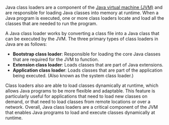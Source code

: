 Java class loaders are a component of the [Java virtual machine (JVM)](https://www.infoworld.com/article/3272244/what-is-the-jvm-introducing-the-java-virtual-machine.html) and are responsible for loading Java classes into memory at runtime. When a Java program is executed, one or more class loaders locate and load all the classes that are needed to run the program.

A Java class loader works by converting a class file into a Java class that can be executed by the JVM. The three primary types of class loaders in Java are as follows:

- **Bootstrap class loader**: Responsible for loading the core Java classes that are required for the JVM to function.
- **Extension class loader**: Loads classes that are part of Java extensions.
- **Application class loader**: Loads classes that are part of the application being executed. (Also known as the system class loader.)

Class loaders also are able to load classes dynamically at runtime, which allows Java programs to be more flexible and adaptable. This feature is particularly useful for applications that need to load new classes on demand, or that need to load classes from remote locations or over a network. Overall, Java class loaders are a critical component of the JVM that enables Java programs to load and execute classes dynamically at runtime.